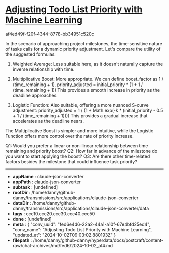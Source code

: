 # [Adjusting Todo List Priority with Machine Learning](https://claude.ai/chat/fed6e4d6-22a2-44a1-a10f-67e4bfd25ed4)

af4ed49f-f20f-4344-8778-bb34951c520c

 In the scenario of approaching project milestones, the time-sensitive nature of tasks calls for a dynamic priority adjustment. Let's compare the utility of the suggested formulas:

1. Weighted Average:
   Less suitable here, as it doesn't naturally capture the inverse relationship with time.

2. Multiplicative Boost:
   More appropriate. We can define boost_factor as 1 / (time_remaining + 1).
   priority_adjusted = initial_priority * (1 + 1 / (time_remaining + 1))
   This provides a smooth increase in priority as the deadline approaches.

3. Logistic Function:
   Also suitable, offering a more nuanced S-curve adjustment:
   priority_adjusted = 1 / (1 + Math.exp(-k * (initial_priority - 0.5 + 1 / (time_remaining + 1))))
   This provides a gradual increase that accelerates as the deadline nears.

The Multiplicative Boost is simpler and more intuitive, while the Logistic Function offers more control over the rate of priority increase.

Q1: Would you prefer a linear or non-linear relationship between time remaining and priority boost?
Q2: How far in advance of the milestone do you want to start applying the boost?
Q3: Are there other time-related factors besides the milestone that could influence task priority?

---

* **appName** : claude-json-converter
* **appPath** : claude-json-converter
* **subtask** : [undefined]
* **rootDir** : /home/danny/github-danny/transmissions/src/applications/claude-json-converter
* **dataDir** : /home/danny/github-danny/transmissions/src/applications/claude-json-converter/data
* **tags** : ccc10.ccc20.ccc30.ccc40.ccc50
* **done** : [undefined]
* **meta** : {
  "conv_uuid": "fed6e4d6-22a2-44a1-a10f-67e4bfd25ed4",
  "conv_name": "Adjusting Todo List Priority with Machine Learning",
  "updated_at": "2024-10-02T09:03:02.880193Z"
}
* **filepath** : /home/danny/github-danny/hyperdata/docs/postcraft/content-raw/chat-archives/md/fed6/2024-10-02_af4.md